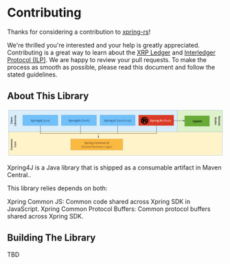 # Contributing

Thanks for considering a contribution to [xpring-rs](https://github.com/elmurci/xpring-rs)!

We're thrilled you're interested and your help is greatly appreciated. Contributing is a great way to learn about the [XRP Ledger](https://xrpl.org) and [Interledger Protocol (ILP)](https://interledger.org/). We are happy to review your pull requests. To make the process as smooth as possible, please read this document and follow the stated guidelines.

## About This Library

<img src="architecture.png" alt="Architecture Diagram of Xpring SDK"/>

Xpring4J is a Java library that is shipped as a consumable artifact in Maven Central..

This library relies depends on both:

Xpring Common JS: Common code shared across Xpring SDK in JavaScript.
Xpring Common Protocol Buffers: Common protocol buffers shared across Xpring SDK.

## Building The Library

TBD